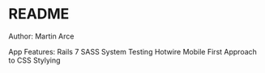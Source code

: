 # README

Author: Martin Arce

App Features:
Rails 7
SASS
System Testing
Hotwire
Mobile First Approach to CSS Stylying

<!-- HeldaneDisplay-Bold, serif -->
